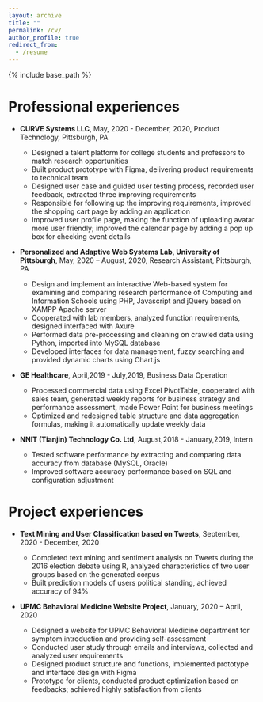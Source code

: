 ```yaml
---
layout: archive
title: ""
permalink: /cv/
author_profile: true
redirect_from:
  - /resume
---
```


{% include base_path %}

Professional experiences
======
* **CURVE Systems LLC**, May, 2020 - December, 2020, Product Technology, Pittsburgh, PA                                      
    * Designed a talent platform for college students and professors to match research opportunities
    * Built product prototype with Figma, delivering product requirements to technical team
    * Designed user case and guided user testing process, recorded user feedback, extracted three improving requirements
    * Responsible for following up the improving requirements, improved the shopping cart page by adding an application 
    * Improved user profile page, making the function of uploading avatar more user friendly; improved the calendar page by adding a pop up box for checking event details

* **Personalized and Adaptive Web Systems Lab, University of Pittsburgh**, May, 2020 – August, 2020, Research Assistant, Pittsburgh, PA                                      
    * Design and implement an interactive Web-based system for examining and comparing research performance of Computing and Information Schools using PHP, Javascript and jQuery based on XAMPP Apache server
    * Cooperated with lab members, analyzed function requirements, designed interfaced with Axure
    * Performed data pre-processing and cleaning on crawled data using Python, imported into MySQL database
    * Developed interfaces for data management, fuzzy searching and  provided dynamic charts using Chart.js 

* **GE Healthcare**, April,2019 - July,2019, Business Data Operation                                      
    * Processed commercial data using Excel PivotTable, cooperated with sales team, generated weekly reports for business strategy and performance assessment, made Power Point for business meetings
    * Optimized and redesigned table structure and data aggregation formulas, making it automatically update weekly data

* **NNIT (Tianjin) Technology Co. Ltd**, August,2018 - January,2019, Intern                                          
    * Tested software performance by extracting and comparing data accuracy from database (MySQL, Oracle)
    * Improved software accuracy performance based on SQL and configuration adjustment

Project experiences
======
* **Text Mining and User Classification based on Tweets**, September, 2020 - December, 2020
    * Completed text mining and sentiment analysis on Tweets during the 2016 election debate using R, analyzed characteristics of two user groups based on the generated corpus
    * Built prediction models of users political standing, achieved accuracy of 94%

* **UPMC Behavioral Medicine Website Project**, January, 2020 – April, 2020
    * Designed a website for UPMC Behavioral Medicine department for symptom introduction and providing self-assessment 
    * Conducted user study through emails and interviews, collected and analyzed user requirements 
    * Designed product structure and functions, implemented prototype and interface design with Figma
    * Prototype for clients, conducted product optimization based on feedbacks; achieved highly satisfaction from clients

